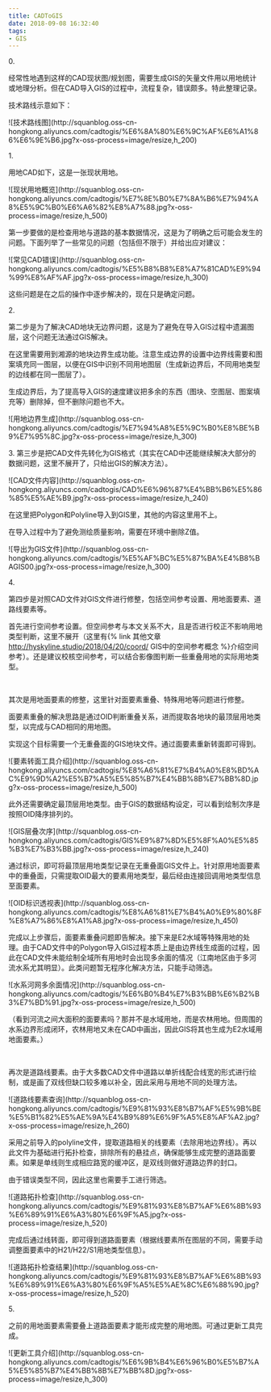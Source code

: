 ```yaml
---
title: CADToGIS
date: 2018-09-08 16:32:40
tags:
- GIS
---
```

<span class="pageTitle">0.</span>

经常性地遇到这样的CAD现状图/规划图，需要生成GIS的矢量文件用以用地统计或地理分析。但在CAD导入GIS的过程中，流程复杂，错误颇多。特此整理记录。

技术路线示意如下：

<div class="blogPic">
	![技术路线图](http://squanblog.oss-cn-hongkong.aliyuncs.com/cadtogis/%E6%8A%80%E6%9C%AF%E6%A1%86%E6%9E%B6.jpg?x-oss-process=image/resize,h_200)
</div>

<span class="pageTitle">1.</span>

用地CAD如下，这是一张现状用地。

<div class="blogPic">
	![现状用地概览](http://squanblog.oss-cn-hongkong.aliyuncs.com/cadtogis/%E7%8E%B0%E7%8A%B6%E7%94%A8%E5%9C%B0%E6%A6%82%E8%A7%88.jpg?x-oss-process=image/resize,h_500)
</div>

第一步要做的是检查用地与道路的基本数据情况，这是为了明确之后可能会发生的问题。下面列举了一些常见的问题（包括但不限于）并给出应对建议：

<div class="blogPic">
	![常见CAD错误](http://squanblog.oss-cn-hongkong.aliyuncs.com/cadtogis/%E5%B8%B8%E8%A7%81CAD%E9%94%99%E8%AF%AF.jpg?x-oss-process=image/resize,h_300)
</div>

这些问题是在之后的操作中逐步解决的，现在只是确定问题。

<span class="pageTitle">2.</span>

第二步是为了解决CAD地块无边界问题，这是为了避免在导入GIS过程中遗漏图层，这个问题无法通过GIS解决。

在这里需要用到湘源的地块边界生成功能。注意生成边界的设置中边界线需要和图案填充同一图层，以便在GIS中识别不同用地图层（生成新边界后，不同用地类型的边线都在同一图层了）。

生成边界后，为了提高导入GIS的速度建议把多余的东西（图块、空图层、图案填充等）删除掉，但不删除问题也不大。

<div class="blogPic">
	![用地边界生成](http://squanblog.oss-cn-hongkong.aliyuncs.com/cadtogis/%E7%94%A8%E5%9C%B0%E8%BE%B9%E7%95%8C.jpg?x-oss-process=image/resize,h_300)
</div>

<span class="pageTitle">3.</span>
第三步是把CAD文件先转化为GIS格式（其实在CAD中还能继续解决大部分的数据问题，这里不展开了，只给出GIS的解决方法）。

<div class="blogPic">
	![CAD文件内容](http://squanblog.oss-cn-hongkong.aliyuncs.com/cadtogis/CAD%E6%96%87%E4%BB%B6%E5%86%85%E5%AE%B9.jpg?x-oss-process=image/resize,h_240)
</div>

在这里把Polygon和Polyline导入到GIS里，其他的内容这里用不上。

在导入过程中为了避免测绘质量影响，需要在环境中删除Z值。

<div class="blogPic">
	![导出为GIS文件](http://squanblog.oss-cn-hongkong.aliyuncs.com/cadtogis/%E5%AF%BC%E5%87%BA%E4%B8%BAGIS00.jpg?x-oss-process=image/resize,h_300)
</div>

<span class="pageTitle">4.</span>

第四步是对照CAD文件对GIS文件进行修整，包括空间参考设置、用地面要素、道路线要素等。

首先进行空间参考设置。但空间参考与本文关系不大，且是否进行校正不影响用地类型判断，这里不展开（这里有{% link 其他文章 http://hyskyline.studio/2018/04/20/coord/ GIS中的空间参考概念 %}介绍空间参考）。还是建议校核空间参考，可以结合影像图判断一些重叠用地的实际用地类型。

<br>

其次是用地面要素的修整，这里针对面要素重叠、特殊用地等问题进行修整。

面要素重叠的解决思路是通过OID判断重叠关系，进而提取各地块的最顶层用地类型，以完成与CAD相同的用地图。

实现这个目标需要一个无重叠面的GIS地块文件。通过面要素重新转面即可得到。

<div class="blogPic">
	![要素转面工具介绍](http://squanblog.oss-cn-hongkong.aliyuncs.com/cadtogis/%E8%A6%81%E7%B4%A0%E8%BD%AC%E9%9D%A2%E5%B7%A5%E5%85%B7%E4%BB%8B%E7%BB%8D.jpg?x-oss-process=image/resize,h_500)
</div>

此外还需要确定最顶层用地类型。由于GIS的数据结构设定，可以看到绘制次序是按照OID降序排列的。

<div class="blogPic">
	![GIS层叠次序](http://squanblog.oss-cn-hongkong.aliyuncs.com/cadtogis/GIS%E9%87%8D%E5%8F%A0%E5%85%B3%E7%B3%BB.jpg?x-oss-process=image/resize,h_240)
</div>

通过标识，即可将最顶层用地类型记录在无重叠面GIS文件上。针对原用地面要素中的重叠面，只需提取OID最大的要素用地类型，最后经由连接回调用地类型信息至面要素。

<div class="blogPic">
	![OID标识透视表](http://squanblog.oss-cn-hongkong.aliyuncs.com/cadtogis/%E8%A6%81%E7%B4%A0%E9%80%8F%E8%A7%86%E8%A1%A8.jpg?x-oss-process=image/resize,h_450)
</div>

完成以上步骤后，面要素重叠问题即告解决。接下来是E2水域等特殊用地的处理。由于CAD文件中的Polygon导入GIS过程本质上是由边界线生成面的过程，因此在CAD文件未能绘制全域所有用地时会出现多余面的情况（江南地区由于多河流水系尤其明显）。此类问题暂无程序化解决方法，只能手动筛选。

<div class="blogPic">
	![水系河网多余面情况](http://squanblog.oss-cn-hongkong.aliyuncs.com/cadtogis/%E6%B0%B4%E7%B3%BB%E6%B2%B3%E7%BD%91.jpg?x-oss-process=image/resize,h_500)
</div>

（看到河流之间大面积的面要素吗？那并不是水域用地，而是农林用地。但周围的水系边界形成闭环，农林用地又未在CAD中画出，因此GIS将其也生成为E2水域用地面要素。）

<br>

再次是道路线要素。由于大多数CAD文件中道路以单折线配合线宽的形式进行绘制，或是画了双线但缺口较多难以补全，因此采用与用地不同的处理方法。

<div class="blogPic">
	![道路线要素查询](http://squanblog.oss-cn-hongkong.aliyuncs.com/cadtogis/%E9%81%93%E8%B7%AF%E5%9B%BE%E5%B1%82%E5%AE%9A%E4%B9%89%E6%9F%A5%E8%AF%A2.jpg?x-oss-process=image/resize,h_260)
</div>

采用之前导入的polyline文件，提取道路相关的线要素（去除用地边界线）。再以此文件为基础进行拓扑检查，排除所有的悬挂点，确保能够生成完整的道路面要素。如果是单线则生成相应路宽的缓冲区，是双线则做好道路边界的封口。

由于错误类型不同，因此这里也需要手工进行筛选。

<div class="blogPic">
	![道路拓扑检查](http://squanblog.oss-cn-hongkong.aliyuncs.com/cadtogis/%E9%81%93%E8%B7%AF%E6%8B%93%E6%89%91%E6%A3%80%E6%9F%A5.jpg?x-oss-process=image/resize,h_520)
</div>

完成后通过线转面，即可得到道路面要素（根据线要素所在图层的不同，需要手动调整面要素中的H21/H22/S1用地类型信息）。

<div class="blogPic">
	![道路拓扑检查结果](http://squanblog.oss-cn-hongkong.aliyuncs.com/cadtogis/%E9%81%93%E8%B7%AF%E6%8B%93%E6%89%91%E6%A3%80%E6%9F%A5%E5%AE%8C%E6%88%90.jpg?x-oss-process=image/resize,h_520)
</div>

<span class="pageTitle">5.</span>

之前的用地面要素需要叠上道路面要素才能形成完整的用地图。可通过更新工具完成。

<div class="blogPic">
	![更新工具介绍](http://squanblog.oss-cn-hongkong.aliyuncs.com/cadtogis/%E6%9B%B4%E6%96%B0%E5%B7%A5%E5%85%B7%E4%BB%8B%E7%BB%8D.jpg?x-oss-process=image/resize,h_300)
</div>

